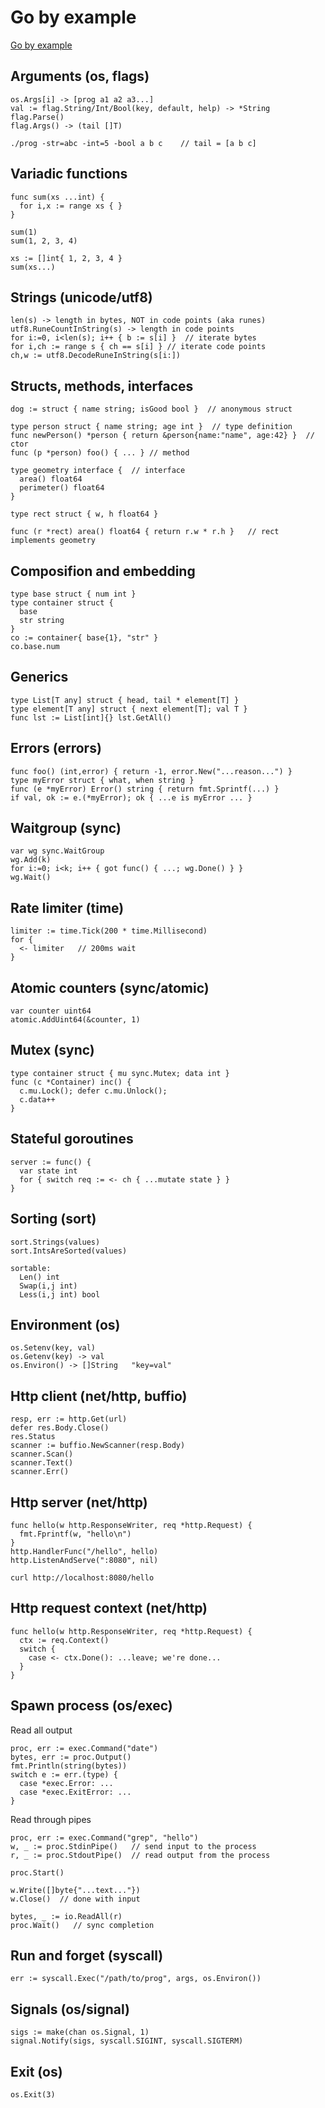 # Go by example

[Go by example](https://gobyexample.com)

## Arguments (os, flags)
```
os.Args[i] -> [prog a1 a2 a3...]
val := flag.String/Int/Bool(key, default, help) -> *String
flag.Parse()
flag.Args() -> (tail []T)

./prog -str=abc -int=5 -bool a b c    // tail = [a b c]
```

## Variadic functions
```
func sum(xs ...int) {
  for i,x := range xs { }
}

sum(1)
sum(1, 2, 3, 4)

xs := []int{ 1, 2, 3, 4 }
sum(xs...)
```

## Strings (unicode/utf8)
```
len(s) -> length in bytes, NOT in code points (aka runes)
utf8.RuneCountInString(s) -> length in code points
for i:=0, i<len(s); i++ { b := s[i] }  // iterate bytes 
for i,ch := range s { ch == s[i] } // iterate code points
ch,w := utf8.DecodeRuneInString(s[i:])
```

## Structs, methods, interfaces
```
dog := struct { name string; isGood bool }  // anonymous struct

type person struct { name string; age int }  // type definition
func newPerson() *person { return &person{name:"name", age:42} }  // ctor
func (p *person) foo() { ... } // method

type geometry interface {  // interface
  area() float64
  perimeter() float64
}

type rect struct { w, h float64 }

func (r *rect) area() float64 { return r.w * r.h }   // rect implements geometry
```

## Composifion and embedding
```
type base struct { num int }
type container struct {
  base
  str string
}
co := container{ base{1}, "str" }
co.base.num
```

## Generics
```
type List[T any] struct { head, tail * element[T] }
type element[T any] struct { next element[T]; val T }
func lst := List[int]{} lst.GetAll()
```

## Errors (errors)
```
func foo() (int,error) { return -1, error.New("...reason...") }
type myError struct { what, when string }
func (e *myError) Error() string { return fmt.Sprintf(...) }
if val, ok := e.(*myError); ok { ...e is myError ... }
```

## Waitgroup (sync)
```
var wg sync.WaitGroup
wg.Add(k)
for i:=0; i<k; i++ { got func() { ...; wg.Done() } }
wg.Wait()
```

## Rate limiter (time)
```
limiter := time.Tick(200 * time.Millisecond)
for {
  <- limiter   // 200ms wait
}
```

## Atomic counters (sync/atomic)
```
var counter uint64
atomic.AddUint64(&counter, 1)
```

## Mutex (sync)
```
type container struct { mu sync.Mutex; data int }
func (c *Container) inc() {
  c.mu.Lock(); defer c.mu.Unlock();
  c.data++
}
```

## Stateful goroutines
```
server := func() {
  var state int
  for { switch req := <- ch { ...mutate state } }
}
```

## Sorting (sort)
```
sort.Strings(values)
sort.IntsAreSorted(values)

sortable:
  Len() int
  Swap(i,j int)
  Less(i,j int) bool
```







## Environment (os)
```
os.Setenv(key, val)
os.Getenv(key) -> val
os.Environ() -> []String   "key=val"
```

## Http client (net/http, buffio)
```
resp, err := http.Get(url)
defer res.Body.Close()
res.Status
scanner := buffio.NewScanner(resp.Body)
scanner.Scan()
scanner.Text() 
scanner.Err()
```

## Http server (net/http)
```
func hello(w http.ResponseWriter, req *http.Request) {
  fmt.Fprintf(w, "hello\n")
}
http.HandlerFunc("/hello", hello)
http.ListenAndServe(":8080", nil)

curl http://localhost:8080/hello
```

## Http request context (net/http)
```
func hello(w http.ResponseWriter, req *http.Request) {
  ctx := req.Context()
  switch {
    case <- ctx.Done(): ...leave; we're done...
  }
}
```

## Spawn process (os/exec)
Read all output
```
proc, err := exec.Command("date")
bytes, err := proc.Output()
fmt.Println(string(bytes))
switch e := err.(type) {
  case *exec.Error: ...
  case *exec.ExitError: ...
}
```
Read through pipes
```
proc, err := exec.Command("grep", "hello")
w, _ := proc.StdinPipe()   // send input to the process
r, _ := proc.StdoutPipe()  // read output from the process

proc.Start()

w.Write([]byte{"...text..."})
w.Close()  // done with input

bytes, _ := io.ReadAll(r)
proc.Wait()   // sync completion
```

## Run and forget (syscall)
```
err := syscall.Exec("/path/to/prog", args, os.Environ())
```

## Signals (os/signal)
```
sigs := make(chan os.Signal, 1)
signal.Notify(sigs, syscall.SIGINT, syscall.SIGTERM)
```

## Exit (os)
```
os.Exit(3)
```
